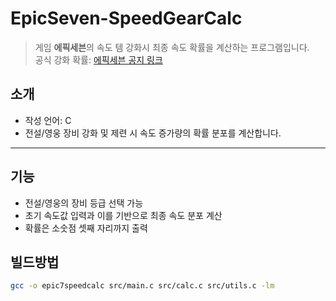 # EpicSeven-SpeedGearCalc

> 게임 **에픽세븐**의 속도 템 강화시 최종 속도 확률을 계산하는 프로그램입니다.<br>
> 공식 강화 확률: [에픽세븐 공지 링크](https://page.onstove.com/epicseven/kr/view/7902451)


## 소개

- 작성 언어: C
- 전설/영웅 장비 강화 및 제련 시 속도 증가량의 확률 분포를 계산합니다.

---

## 기능

- 전설/영웅의 장비 등급 선택 가능
- 초기 속도값 입력과 이를 기반으로 최종 속도 분포 계산
- 확률은 소숫점 셋째 자리까지 출력

## 빌드방법

```bash
gcc -o epic7speedcalc src/main.c src/calc.c src/utils.c -lm